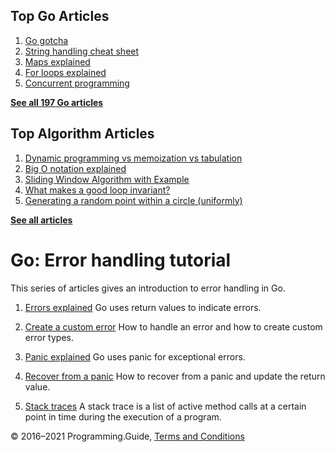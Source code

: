 <span class="underline"></span>

<span class="underline"></span>

## Top Go Articles

1.  [Go gotcha](go-gotcha.html)
2.  [String handling cheat sheet](string-functions-reference-cheat-sheet.html)
3.  [Maps explained](maps-explained.html)
4.  [For loops explained](for-loop.html)
5.  [Concurrent programming](go-concurrency-tutorial.html)

[**See all 197 Go articles**](index.html)

<span class="underline"></span>

## Top Algorithm Articles

1.  [Dynamic programming vs memoization vs tabulation](../dynamic-programming-vs-memoization-vs-tabulation.html)
2.  [Big O notation explained](../big-o-notation-explained.html)
3.  [Sliding Window Algorithm with Example](../sliding-window-example.html)
4.  [What makes a good loop invariant?](../what-makes-a-good-loop-invariant.html)
5.  [Generating a random point within a circle (uniformly)](../random-point-within-circle.html)

[**See all articles**](../index.html)

# Go: Error handling tutorial

This series of articles gives an intro­duction to error handling in Go.

1.  [Errors explained](errors-explained.html)
    Go uses return values to indicate errors.

2.  [Create a custom error](create-error.html)
    How to handle an error and how to create custom error types.

3.  [Panic explained](panic-explained.html)
    Go uses panic for exceptional errors.

4.  [Recover from a panic](recover-from-panic.html)
    How to recover from a panic and update the return value.

5.  [Stack traces](stack-trace.html)
    A stack trace is a list of active method calls at a certain point in time during the execution of a program.

© 2016–2021 Programming.Guide, [Terms and Conditions](../terms-and-conditions.html)
